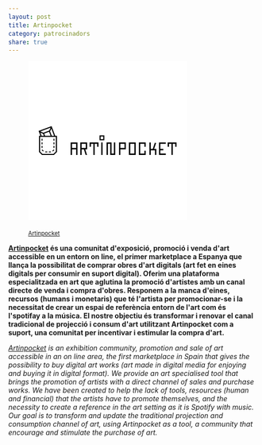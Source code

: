 ```yaml
---
layout: post
title: Artinpocket
category: patrocinadors
share: true
---
```


<figure class="text-center">
	<img src="/public/img/artinpocket-organitzadors-barcelona-digital-art.png" alt="Artinpocket - organitzadors de barcelona digital art" title="Artinpocket - organitzadors de barcelona digital art">
	<figcaption>
		<p><small><i class="fa fa-external-link"></i> <a href="http://www.artinpocket.cat/" title="Artinpocket">Artinpocket</a></small></p>
	</figcaption>
</figure>

<!--more--> 

**[Artinpocket](http://www.artinpocket.cat/) és una comunitat d'exposició, promoció i venda d'art accessible en un entorn on line, el primer marketplace a Espanya que llança la possibilitat de comprar obres d'art digitals (art fet en eines digitals per consumir en suport digital). Oferim una plataforma especialitzada en art que aglutina la promoció d'artistes amb un canal directe de venda i compra d'obres. Responem a la manca d'eines, recursos (humans i monetaris) que té l'artista per promocionar-se i la necessitat de crear un espai de referència entorn de l'art com és l'spotifay a la música. El nostre objectiu és transformar i renovar el canal tradicional de projecció i consum d'art utilitzant Artinpocket com a suport, una comunitat per incentivar i estimular la compra d'art.**

*[Artinpocket](http://www.artinpocket.cat/) is an exhibition community, promotion and sale of art accessible in an on line area, the first marketplace in Spain that gives the possibility to buy digital art works (art made ​​in digital media for enjoying and buying it in digital format). We provide an art specialised tool that brings the promotion of artists with a direct channel of sales and purchase works. We have been created to help the lack of tools, resources (human and financial) that the artists have to promote themselves, and the necessity to create a reference in the art setting as it is Spotify with music. Our goal is to transform and update the traditional projection and consumption channel of art, using Artinpocket as a tool, a community that encourage and stimulate the purchase of art.*